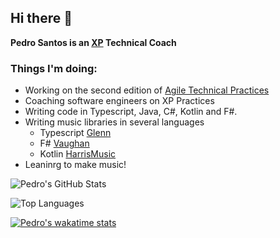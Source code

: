## Hi there 👋

**Pedro Santos is an [XP](https://en.wikipedia.org/wiki/Extreme_programming) Technical Coach**

### Things I'm doing:
- Working on the second edition of [Agile Technical Practices](https://leanpub.com/agiletechnicalpracticesdistilled)
- Coaching software engineers on XP Practices
- Writing code in Typescript, Java, C#, Kotlin and F#.
- Writing music libraries in several languages
  - Typescript [Glenn](https://github.com/pedromsantos/glenn)
  - F# [Vaughan](https://github.com/pedromsantos/vaughan)
  - Kotlin [HarrisMusic](https://github.com/pedromsantos/HarrisMusic)
- Leaninrg to make music!

![Pedro's GitHub Stats](https://github-readme-stats.vercel.app/api?username=pedromsantos&show_icons=true&theme=onedark&count_private=true)

![Top Languages](https://github-readme-stats.vercel.app/api/top-langs/?username=pedromsantos&hide=CSS,C%2b%2b,Objective-C,HTML,CMake&langs_count=8&layout=compact&theme=onedark&count_private=false)

[![Pedro's wakatime stats](https://github-readme-stats.vercel.app/api/wakatime?username=pedromsantos)](https://github.com/pedromsantos/github-readme-stats)

